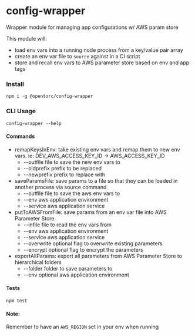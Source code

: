 # config-wrapper
Wrapper module for managing app configurations w/ AWS param store

This module will:
- load env vars into a running node process from a key/value pair array
- create an env var file to `source` against in a CI script
- store and recall env vars to AWS parameter store based on env and app tags

### Install
`npm i -g @opentorc/config-wrapper`

### CLI Usage
`config-wrapper --help` 
#### Commands
- remapKeysInEnv: take existing env vars and remap them to new env vars. ie: DEV_AWS_ACCESS_KEY_ID -> AWS_ACCESS_KEY_ID
    * --outfile file to save the new env vars to
    * --oldprefix prefix to be replaced
    * --newprefix prefix to replace with
- saveParamsFile: save params to a file so that they can be loaded in another process via source command
    * --outfile file to save the aws env vars to
    * --env aws application environment
    * --service aws application service
- putToAWSFromFile: save params from an env var file into AWS Parameter Store
    * --infile file to read the env vars from
    * --env aws application environment
    * --service aws application service
    * --overwrite optional flag to overwrite existing parameters
    * --encrypt optional flag to encrypt the parameters
- exportAllParams: export all parameters from AWS Parameter Store to hierarchical folders
    * --folder folder to save parameters to
    * --env optional aws application environment
#### Tests
`npm test` 

#### Note:
Remember to have an `AWS_REGION` set in your env when running